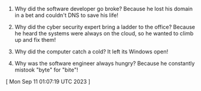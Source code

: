  
1. Why did the software developer go broke? Because he lost his domain in a bet and couldn't DNS to save his life!

2. Why did the cyber security expert bring a ladder to the office? Because he heard the systems were always on the cloud, so he wanted to climb up and fix them!

3. Why did the computer catch a cold? It left its Windows open!

4. Why was the software engineer always hungry? Because he constantly mistook "byte" for "bite"!
 
[ 
Mon Sep 11 01:07:19 UTC 2023
 ]
